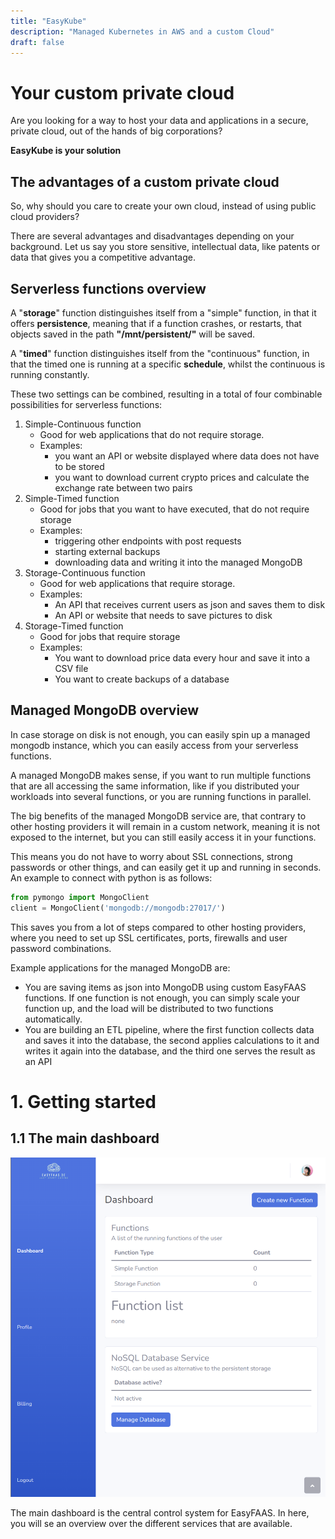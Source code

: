 ```yaml
---
title: "EasyKube"
description: "Managed Kubernetes in AWS and a custom Cloud"
draft: false
---
```


# Your custom private cloud 

Are you looking for a way to host your data and applications in a secure, private cloud, out of the hands of big corporations?

**EasyKube is your solution**

## The advantages of a custom private cloud

So, why should you care to create your own cloud, instead of using public cloud providers?

There are several advantages and disadvantages depending on your background.
Let us say you store sensitive, intellectual data, like patents or data that gives you a competitive advantage.


## Serverless functions overview

A "**storage**" function distinguishes itself from a "simple" function, in that it offers **persistence**, meaning that if a function crashes, or restarts, that objects saved in the path **"/mnt/persistent/"** will be saved.

A "**timed**" function distinguishes itself from the "continuous" function, in that the timed one is running at a specific **schedule**, whilst the continuous is running constantly.

These two settings can be combined, resulting in a total of four combinable possibilities for serverless functions:

1. Simple-Continuous function
    - Good for web applications that do not require storage. 
    - Examples: 
        - you want an API or website displayed where data does not have to be stored
        - you want to download current crypto prices and calculate the exchange rate between two pairs
2. Simple-Timed function
    - Good for jobs that you want to have executed, that do not require storage
    - Examples:
        - triggering other endpoints with post requests
        - starting external backups
        - downloading data and writing it into the managed MongoDB
3. Storage-Continuous function
    - Good for web applications that require storage.
    - Examples:
        - An API that receives current users as json and saves them to disk
        - An API or website that needs to save pictures to disk
4. Storage-Timed function
    - Good for jobs that require storage
    - Examples:
        - You want to download price data every hour and save it into a CSV file
        - You want to create backups of a database

## Managed MongoDB overview

In case storage on disk is not enough, you can easily spin up a managed mongodb instance, which you can easily access from your serverless functions.

A managed MongoDB makes sense, if you want to run multiple functions that are all accessing the same information, like if you distributed your workloads into several functions, or you are running functions in parallel.

The big benefits of the managed MongoDB service are, that contrary to other hosting providers it will remain in a custom network, meaning it is not exposed to the internet, but you can still easily access it in your functions.

This means you do not have to worry about SSL connections, strong passwords or other things, and can easily get it up and running in seconds. An example to connect with python is as follows:

```python
from pymongo import MongoClient
client = MongoClient('mongodb://mongodb:27017/')
```
This saves you from a lot of steps compared to other hosting providers, where you need to set up SSL certificates, ports, firewalls and user password combinations.

Example applications for the managed MongoDB are:
- You are saving items as json into MongoDB using custom EasyFAAS functions. If one function is not enough, you can simply scale your function up, and the load will be distributed to two functions automatically.
- You are building an ETL pipeline, where the first function collects data and saves it into the database, the second applies calculations to it and writes it again into the database, and the third one serves the result as an API


# 1. Getting started



## 1.1 The main dashboard

![main dashboard](/assets/images/tutorial/main-dashboard.png)

The main dashboard is the central control system for EasyFAAS. In here, you will se an overview over the different services that are available.
